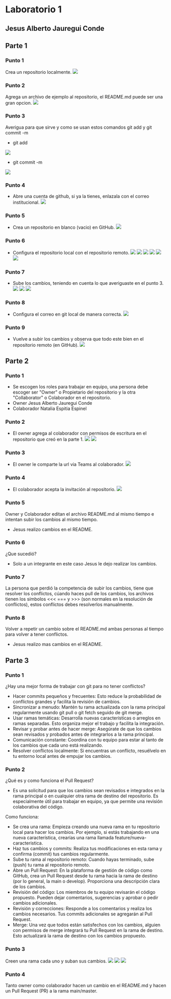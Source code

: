 # Laboratorio 1
## Jesus Alberto Jauregui Conde

## Parte 1

### Punto 1
Crea un repositorio localmente.
![](/assets/punto1/1.png)

### Punto 2
Agrega un archivo de ejemplo al repositorio, el README.md puede ser una gran opcion.
![](/assets/punto1/2.png)

### Punto 3
Averigua para que sirve y como se usan estos comandos git add y git commit -m
- git add

![](/assets/punto1/3.1.png)
- git commit -m

![](/assets/punto1/3.2.png)

### Punto 4
- Abre una cuenta de github, si ya la tienes, enlazala con el correo institucional.
![](/assets/punto1/4.png)

### Punto 5
- Crea un repositorio en blanco (vacio) en GitHub.
![](/assets/punto1/5.png)

### Punto 6
- Configura el repositorio local con el repositorio remoto.
![](/assets/punto1/6.1.png)
![](/assets/punto1/6.2.png)
![](/assets/punto1/6.3.png)
![](/assets/punto1/6.4.png)
![](/assets/punto1/6.5.png)
![](/assets/punto1/6.6.png)

### Punto 7
- Sube los cambios, teniendo en cuenta lo que averiguaste en el punto 3.
![](/assets/punto1/7.1.png)
![](/assets/punto1/7.2.png)
![](/assets/punto1/7.3.png)

### Punto 8
- Configura el correo en git local de manera correcta.
![](/assets/punto1/8.png)

### Punto 9
- Vuelve a subir los cambios y observa que todo este bien en el repositorio remoto (en GitHub).
![](/assets/punto1/9.png)

## Parte 2

### Punto 1
- Se escogen los roles para trabajar en equipo, una persona debe escoger ser "Owner" o Propietario del repositorio y la otra "Collaborator" o Colaborador en el repositorio.
- Owner Jesus Alberto Jauregui Conde
- Colaborador Natalia Espitia Espinel

### Punto 2
- El owner agrega al colaborador con permisos de escritura en el repositorio que creó en la parte 1.
![](/assets/punto2/2.1.png)
![](/assets/punto2/2.2.png)

### Punto 3
- El owner le comparte la url via Teams al colaborador.
![](/assets/punto2/3.png)

### Punto 4
- El colaborador acepta la invitación al repositorio.
![](/assets/punto2/4.png)

### Punto 5
Owner y Colaborador editan el archivo README.md al mismo tiempo e intentan subir los cambios al mismo tiempo.
- Jesus realizo cambios en el README.

### Punto 6
¿Que sucedió?
- Solo a un integrante en este caso Jesus le dejo realizar los cambios.

### Punto 7
La persona que perdió la competencia de subir los cambios, tiene que resolver los conflictos, cúando haces pull de los cambios, los archivos tienen los símbolos <<< === y >>> (son normales en la resolución de conflictos), estos conflictos debes resolverlos manualmente.

### Punto 8
Volver a repetir un cambio sobre el README.md ambas personas al tiempo para volver a tener conflictos.
- Jesus realizo mas cambios en el README.

## Parte 3

### Punto 1
¿Hay una mejor forma de trabajar con git para no tener conflictos?

- Hacer commits pequeños y frecuentes: Esto reduce la probabilidad de conflictos grandes y facilita la revisión de cambios.
- Sincronizar a menudo: Mantén tu rama actualizada con la rama principal regularmente usando git pull o git fetch seguido de git merge.
- Usar ramas temáticas: Desarrolla nuevas características o arreglos en ramas separadas. Esto organiza mejor el trabajo y facilita la integración.
- Revisar y probar antes de hacer merge: Asegúrate de que los cambios sean revisados y probados antes de integrarlos a la rama principal.
- Comunicación constante: Coordina con tu equipo para estar al tanto de los cambios que cada uno está realizando.
- Resolver conflictos localmente: Si encuentras un conflicto, resuélvelo en tu entorno local antes de empujar los cambios.

### Punto 2
¿Qué es y como funciona el Pull Request?
- Es una solicitud para que los cambios sean revisados e integrados en la rama principal o en cualquier otra rama de destino del repositorio. Es especialmente útil para trabajar en equipo, ya que permite una revisión colaborativa del código.

Como funciona:
- Se crea una rama: Empieza creando una nueva rama en tu repositorio local para hacer los cambios. Por ejemplo, si estás trabajando en una nueva característica, crearías una rama llamada feature/nueva-caracteristica.
- Haz tus cambios y commits: Realiza tus modificaciones en esta rama y confirma (commit) tus cambios regularmente.
- Sube tu rama al repositorio remoto: Cuando hayas terminado, sube (push) tu rama al repositorio remoto.
- Abre un Pull Request: En la plataforma de gestión de código como GitHub, crea un Pull Request desde tu rama hacia la rama de destino (por lo general, la main o develop). Proporciona una descripción clara de los cambios.
- Revisión del código: Los miembros de tu equipo revisarán el código propuesto. Pueden dejar comentarios, sugerencias y aprobar o pedir cambios adicionales.
- Revisión y correcciones: Responde a los comentarios y realiza los cambios necesarios. Tus commits adicionales se agregarán al Pull Request.
- Merge: Una vez que todos están satisfechos con los cambios, alguien con permisos de merge integrará tu Pull Request en la rama de destino. Esto actualizará la rama de destino con los cambios propuesto.

### Punto 3
Creen una rama cada uno y suban sus cambios.
![](/assets/punto3/3.1.png)
![](/assets/punto3/3.2.png)
![](/assets/punto3/3.3.png)

### Punto 4
Tanto owner como colaborador hacen un cambio en el README.md y hacen un Pull Request (PR) a la rama main/master.